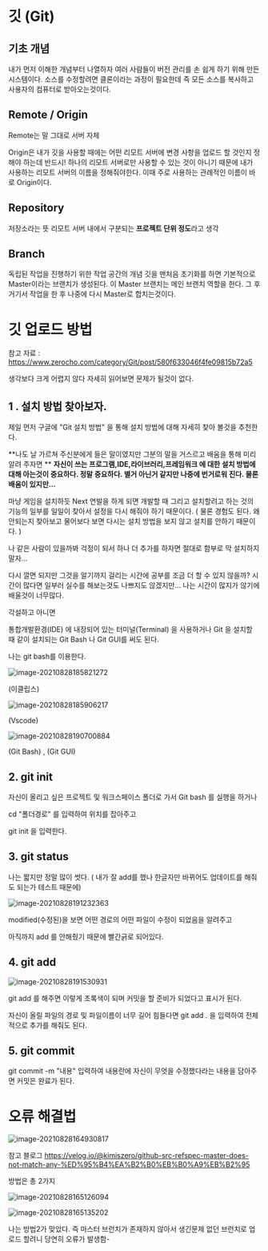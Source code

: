 # 깃 (Git)



## 기초 개념

내가 먼저 이해한 개념부터 나열하자 여러 사람들이 버전 관리를 손 쉽게 하기 위해 만든 시스템이다. 
소스를 수정할려면 클론이라는 과정이 필요한데 즉 모든 소스를 복사하고 
사용자의 컴퓨터로 받아오는것이다.



## Remote / Origin

Remote는 말 그대로 서버 자체 

Origin은 내가 깃을 사용할 때에는 어떤 리모트 서버에 변경 사항을 업로드 할 것인지 정해야 하는데 
반드시! 하나의 리모트 서버로만 사용할 수 있는 것이 아니기 때문에 내가 사용하는 리모트 서버의 이름을
정해줘야한다. 이때 주로 사용하는 관례적인 이름이 바로 Origin이다.

## Repository

저장소라는 뜻 리모트 서버 내에서 구분되는 **프로젝트 단위 정도**라고 생각

## Branch

독립된 작업을 진행하기 위한 작업 공간의 개념
깃을 맨처음 초기화를 하면 기본적으로 Master이라는 브랜치가 생성된다.
이 Master 브랜치는 메인 브랜치 역할을 한다.
그 후 거기서 작업을 한 후 나중에 다시 Master로 합치는것이다.

# **깃 업로드 방법**

참고 자료 : https://www.zerocho.com/category/Git/post/580f633046f4fe09815b72a5

생각보다 크게 어렵지 않다 자세히 읽어보면 문제가 될것이 없다.

## 1 . 설치 방법 찾아보자.

제일 먼저 구글에 "Git 설치 방법" 을 통해 설치 방법에 대해 자세히 찾아 볼것을 추천한다. 

**나도 날 가르쳐 주신분에게 들은 말이였지만 그분의 말을 거스르고 배움을 통해 미리 알려 주자면 **
**자신이 쓰는 프로그램,IDE,라이브러리,프레임워크 에 대한 설치 방법에 대해 아는것이 중요하다. 정말 중요하다. 별거 아닌거 같지만 나중에 번거로워 진다. 물론 배움이 있지만...** 

마냥 게임을 설치하듯 Next 연발을 하게 되면 개발할 때 그리고 설치할려고 하는 것의 기능의 일부를 일일이 찾아서 설정을 다시 해줘야 하기 때문이다. ( 물론 경험도 된다. 왜 안되는지 찾아보고 물어보다 보면 다시는 설치 방법을 보지 않고 설치를 안하기 때문이다. )

나 같은 사람이 있을까봐 걱정이 되서 하나 더 추가를 하자면 절대로 함부로 막 설치하지말자...  

다시 깔면 되지만 그것을 알기까지 걸리는 시간에 공부를 조금 더 할 수 있지 않을까? 시간이 많다면 일부러 실수를 해보는것도 나쁘지도 않겠지만... 나는 시간이 많지가 않기에 배울것이 너무많다.

각설하고 아니면 

통합개발환경(IDE) 에 내장되어 있는 터미널(Terminal) 을 사용하거나 Git 을 설치할 때 같이 설치되는 Git Bash 나 Git GUI를 써도 된다.

나는 git bash를 이용한다.

![image-20210828185821272](C:\Users\yl\AppData\Roaming\Typora\typora-user-images\image-20210828185821272.png)

(이클립스)

![image-20210828185906217](C:\Users\yl\AppData\Roaming\Typora\typora-user-images\image-20210828185906217.png)

(Vscode)

![image-20210828190700884](C:\Users\yl\AppData\Roaming\Typora\typora-user-images\image-20210828190700884.png)

(Git Bash) , (Git GUI)



## 2.  git init

자신이 올리고 싶은 프로젝트 및 워크스페이스 폴더로 가서 Git bash 를 실행을 하거나 

cd "폴더경로" 를 입력하여 위치를 잡아주고

git init 을 입력한다.

## 3. git status

나는 짧지만 정말 많이 썻다. ( 내가 잘 add를 했나 한글자만 바뀌어도 업데이트를 해줘도 되는가 테스트 때문에)

![image-20210828191232363](C:\Users\yl\AppData\Roaming\Typora\typora-user-images\image-20210828191232363.png)

modified(수정된)을 보면 어떤 경로의 어떤 파일이 수정이 되었음을 알려주고 

아직까지 add 를 안해줬기 때문에 빨간긁로 되어있다.

## 4. git add

![image-20210828191530931](C:\Users\yl\AppData\Roaming\Typora\typora-user-images\image-20210828191530931.png)

git add 를 해주면 이렇게 초록색이 되며 커밋을 할 준비가 되었다고 표시가 된다.

자신이 올릴 파일의 경로 및 파일이름이 너무 길어 힘들다면 git add  . 을 입력하여 전체적으로 추가를 해줘도 된다.

## 5. git commit

git commit -m "내용"
입력하여 내용란에 자신이 무엇을 수정했다라는 내용을 담아주면 커밋은 완료가 된다.

# 오류 해결법



![image-20210828164930817](https://user-images.githubusercontent.com/81904356/131211420-05bc7250-2727-42ea-a13d-8b0d497a6a9e.png)

참고 블로그
https://velog.io/@kimiszero/github-src-refspec-master-does-not-match-any-%ED%95%B4%EA%B2%B0%EB%B0%A9%EB%B2%95

방법은 총 2가지

![image-20210828165126094](https://user-images.githubusercontent.com/81904356/131211435-63dff700-6ba9-4f97-8fe4-49ee2efc6308.png)

![image-20210828165135202](https://user-images.githubusercontent.com/81904356/131211436-71346d38-5403-41aa-b811-4e8397332fe6.png)

나는 방법2가 맞았다.  즉 마스터 브런치가 존재하지 않아서 생긴문제 
없던 브런치로 업로드 할려니 당연히 오류가 발생함-



